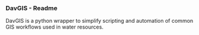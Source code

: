 ### DavGIS - Readme ##

DavGIS is a python wrapper to simplify scripting and automation of common GIS workflows used in water resources.
